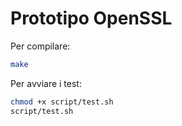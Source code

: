 # Prototipo OpenSSL

Per compilare:

```bash
make
```

Per avviare i test:

```bash
chmod +x script/test.sh
script/test.sh
```
